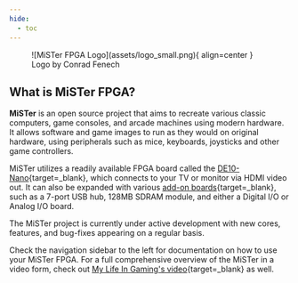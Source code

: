 ```yaml
---
hide:
  - toc
---
```


<figure markdown>
  ![MiSTer FPGA Logo](assets/logo_small.png){ align=center }
  <figcaption>Logo by Conrad Fenech</figcaption>
</figure>
  
## What is MiSTer FPGA?

**MiSTer** is an open source project that aims to recreate various classic computers, game consoles, and arcade machines using modern hardware. It allows software and game images to run as they would on original hardware, using peripherals such as mice, keyboards, joysticks and other game controllers.

MiSTer utilizes a readily available FPGA board called the [DE10-Nano](http://de10-nano.terasic.com){target=_blank}, which connects to your TV or monitor via HDMI video out. It can also be expanded with various [add-on boards](basics/addons.md){target=_blank}, such as a 7-port USB hub, 128MB SDRAM module, and either a Digital I/O or Analog I/O board.

The MiSTer project is currently under active development with new cores, features, and bug-fixes appearing on a regular basis.

Check the navigation sidebar to the left for documentation on how to use your MiSTer FPGA. For a full comprehensive overview of the MiSTer in a video form, check out [My Life In Gaming's video](https://www.youtube.com/watch?v=rhT6YYRH1EI){target=_blank} as well.
